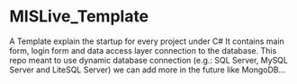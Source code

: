 # MISLive_Template

A Template explain the startup for every project under C# 
It contains main form, login form and data access layer connection to the database.
This repo meant to use dynamic database connection (e.g.: SQL Server, MySQL Server and LiteSQL Server) we can add more in the future like MongoDB...
